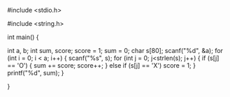 #include <stdio.h>

#include <string.h>

int main() {

   int a, b;
   int sum, score;
   score = 1;
   sum = 0;
   char s[80];
   scanf("%d", &a);
   for (int i = 0; i < a; i++) {
      scanf("%s", s);
      for (int j = 0; j<strlen(s); j++) {
         if (s[j] == 'O') {
            sum += score;
            score++;
         }
         else if (s[j] == 'X') score = 1;
      }
      printf("%d", sum);
   }

}
